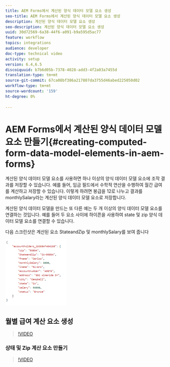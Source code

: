 ```yaml
---
title: AEM Forms에서 계산된 양식 데이터 모델 요소 생성
seo-title: AEM Forms에서 계산된 양식 데이터 모델 요소 생성
description: 계산된 양식 데이터 모델 요소 생성
seo-description: 계산된 양식 데이터 모델 요소 생성
uuid: 30d72569-6a38-44f6-a091-b9a595d5ac77
feature: workflow
topics: integrations
audience: developer
doc-type: technical video
activity: setup
version: 6.4,6.5
discoiquuid: b7b6d05b-7378-4028-add3-4f2a03a7455d
translation-type: tm+mt
source-git-commit: 67ca08bf386a217807da3755d46abed225050d02
workflow-type: tm+mt
source-wordcount: '159'
ht-degree: 0%

---
```



# AEM Forms에서 계산된 양식 데이터 모델 요소 만들기{#creating-computed-form-data-model-elements-in-aem-forms}

계산된 양식 데이터 모델 요소를 사용하면 하나 이상의 양식 데이터 모델 요소에 조작 결과를 저장할 수 있습니다. 예를 들어, 임금 필드에서 수학적 연산을 수행하여 월간 급여를 계산하고 저장할 수 있습니다. 이렇게 하려면 봉급을 12로 나누고 결과를 monthlySalary라는 계산된 양식 데이터 모델 요소로 저장합니다.

계산된 양식 데이터 모델을 만드는 또 다른 예는 두 개 이상의 양식 데이터 모델 요소를 연결하는 것입니다. 예를 들어 두 요소 사이에 하이픈을 사용하여 state 및 zip 양식 데이터 모델 요소를 연결할 수 있습니다.

다음 스크린샷은 계산된 요소 StateandZip 및 monthlySalary를 보여 줍니다

![compandedfdmelement](assets/computedfdmelement.gif)

## 월별 급여 계산 요소 생성

>[!VIDEO](https://video.tv.adobe.com/v/23855?quality=9&learn=on)

### 상태 및 Zip 계산 요소 만들기

>[!VIDEO](https://video.tv.adobe.com/v/23856/?quality=9&learn=on)

